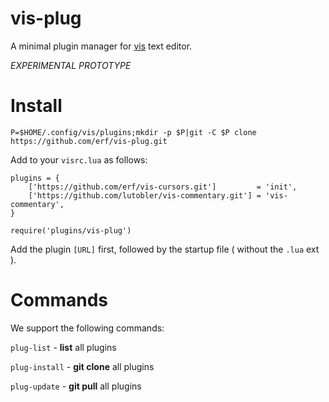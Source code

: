 # vis-plug

A minimal plugin manager for [vis](https://github.com/martanne/vis) text editor.

*EXPERIMENTAL PROTOTYPE*

# Install
 
`P=$HOME/.config/vis/plugins;mkdir -p $P|git -C $P clone https://github.com/erf/vis-plug.git`

Add to your `visrc.lua` as follows:

```
plugins = {
	['https://github.com/erf/vis-cursors.git']         = 'init',
	['https://github.com/lutobler/vis-commentary.git'] = 'vis-commentary',
}

require('plugins/vis-plug')
```

Add the plugin `[URL]` first, followed by the startup file ( without the `.lua` ext ).

# Commands

We support the following commands:

`plug-list` - **list** all plugins

`plug-install` - **git clone** all plugins

`plug-update` - **git pull** all plugins


